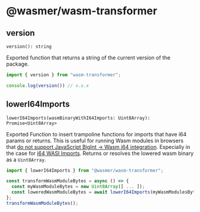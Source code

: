 # @wasmer/wasm-transformer

## version

`version(): string`

Exported function that returns a string of the current version of the package.

```javascript
import { version } from "wasm-transformer";

console.log(version()) // x.x.x
```

## lowerI64Imports

`lowerI64Imports(wasmBinaryWithI64Imports: Uint8Array): Promise<Uint8Array>`

Exported Function to insert trampoline functions for imports that have i64 params or returns. This is useful for running Wasm modules in browsers that [do not support JavaScript BigInt -&gt; Wasm i64 integration](https://github.com/WebAssembly/proposals/issues/7). Especially in the case for [i64 WASI Imports](https://github.com/WebAssembly/WASI/blob/master/phases/snapshot/docs.md#-clock_time_getid-clockid-precision-timestamp---errno-timestamp). Returns or resolves the lowered wasm binary as a `Uint8Array`.

```javascript
import { lowerI64Imports } from "@wasmer/wasm-transformer";

const transformWasmModuleBytes = async () => {
  const myWasmModuleBytes = new Uint8Array([ ... ]);
  const loweredWasmModuleBytes = await lowerI64Imports(myWasmModulesBytes);
};
transformWasmModuleBytes();
```
